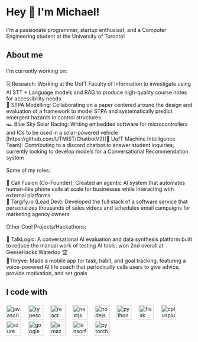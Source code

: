 <h1 align="left">Hey 👋 I'm Michael!</h1>

###

<p align="left">I'm a passionate programmer, startup enthusiast, and a Computer Engineering student at the University of Toronto!</p>

###

<h2 align="left">About me</h2>

###

<p align="left">I'm currently working on:<br><br>🗒️ Research: Working at the UofT Faculty of Information to investigate using AI STT + Language models and RAG to produce high-quality course notes for accessibility needs<br>🦺 STPA Modelling: Collaborating on a paper centered around the design and evaluation of a framework to model STPA and systematically predict emergent hazards in control structures<br>🏎️ Blue Sky Solar Racing: Writing embedded software for microcontrollers and ICs to be used in a solar-powered vehicle<br>[https://github.com/UTMIST/ChatbotV2](🧠 UofT Machine Intelligence Team): Contributing to a discord chatbot to answer student inquiries; currently looking to develop models for a Conversational Recommendation system<br><br>Some of my roles:<br><br>📲 Call Fusion (Co-Founder): Created an agentic AI system that automates human-like phone calls at scale for businesses while interacting with external platforms<br>🎯 Targify.io (Lead Dev): Developed the full stack of a software service that personalizes thousands of sales videos and schedules email campaigns for marketing agency owners<br><br>Other Cool Projects/Hackathons:<br><br>💬 TalkLogic: A conversational AI evaluation and data synthesis platform built to reduce the manual work of testing AI tools; won 2nd overall at GeeseHacks Waterloo 🏆<br>🌿Thryve: Made a mobile app for task, habit, and goal tracking, featuring a voice-powered AI life coach that periodically calls users to give advice, provide motivation, and set goals</p>

###

<h2 align="left">I code with</h2>

###

<div align="left">
  <img src="https://cdn.jsdelivr.net/gh/devicons/devicon/icons/javascript/javascript-original.svg" height="40" alt="javascript logo"  />
  <img width="12" />
  <img src="https://cdn.jsdelivr.net/gh/devicons/devicon/icons/typescript/typescript-original.svg" height="40" alt="typescript logo"  />
  <img width="12" />
  <img src="https://cdn.jsdelivr.net/gh/devicons/devicon/icons/react/react-original.svg" height="40" alt="react logo"  />
  <img width="12" />
  <img src="https://cdn.jsdelivr.net/gh/devicons/devicon/icons/nextjs/nextjs-original.svg" height="40" alt="nextjs logo"  />
  <img width="12" />
  <img src="https://cdn.jsdelivr.net/gh/devicons/devicon/icons/nodejs/nodejs-original.svg" height="40" alt="nodejs logo"  />
  <img width="12" />
  <img src="https://cdn.jsdelivr.net/gh/devicons/devicon/icons/python/python-original.svg" height="40" alt="python logo"  />
  <img width="12" />
  <img src="https://cdn.jsdelivr.net/gh/devicons/devicon/icons/flask/flask-original.svg" height="40" alt="flask logo"  />
  <img width="12" />
  <img src="https://cdn.jsdelivr.net/gh/devicons/devicon/icons/cplusplus/cplusplus-original.svg" height="40" alt="cplusplus logo"  />
  <img width="12" />
  <img src="https://cdn.jsdelivr.net/gh/devicons/devicon/icons/azure/azure-original.svg" height="40" alt="azure logo"  />
  <img width="12" />
  <img src="https://cdn.jsdelivr.net/gh/devicons/devicon/icons/googlecloud/googlecloud-original.svg" height="40" alt="googlecloud logo"  />
  <img width="12" />
  <img src="https://cdn.jsdelivr.net/gh/devicons/devicon/icons/amazonwebservices/amazonwebservices-line-wordmark.svg" height="40" alt="amazonwebservices logo"  />
  <img width="12" />
  <img src="https://cdn.jsdelivr.net/gh/devicons/devicon/icons/tensorflow/tensorflow-original.svg" height="40" alt="tensorflow logo"  />
  <img width="12" />
  <img src="https://cdn.jsdelivr.net/gh/devicons/devicon/icons/pytorch/pytorch-original.svg" height="40" alt="pytorch logo"  />
</div>

###
